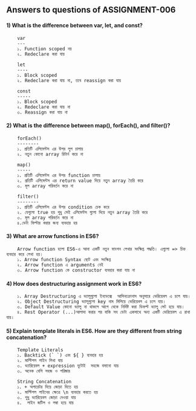 ## Answers to questions of ASSIGNMENT-006

#### 1) What is the difference between var, let, and const?
        var
        ---
        ১. Function scoped নয়
        ২. Redeclare করা যায়

        let
        ----
        ১. Block scoped
        ২. Redeclare করা যায় না, তবে reassign করা যায়

        const
        -----
        ১. Block scoped
        ২. Redeclare করা যায় না
        ৩. Reassign করা যায় না    

#### 2) What is the difference between map(), forEach(), and filter()? 
        forEach()
        --------
        ১. প্রতিটি এলিমেন্টস এর উপর লুপ চালায়
        ২. নতুন কোনো array রিটার্ন করে না

        map()
        -----
        ১. প্রতিটি এলিমেন্টস এর উপর function চালায়
        ২. প্রতিটি এলিমেন্টস এর return value দিয়ে নতুন array তৈরি করে
        ৩. মূল array পরিবর্তন করে না

        filter()
        --------
        ১. প্রতিটি এলিমেন্টস এর উপর condition চেক করে
        ২. যেগুলো true হয় শুধু সেই এলিমেন্টস গুলো দিয়ে নতুন array তৈরি করে
        ৩. মূল array পরিবর্তন করে না
        ৪.ডেটা ফিল্টার করার জন্য ব্যবহার হয়

#### 3) What are arrow functions in ES6?
        Arrow function হলো ES6-এ আনা একটি নতুন ফাংশন লেখার সংক্ষিপ্ত পদ্ধতি। এগুলো => চিহ্ন ব্যবহার করে লেখা হয়।
        ১. Arrow function Syntax ছোট এবং সংক্ষিপ্ত 
        ২. Arrow function এ arguments নেই
        ৩. Arrow function কে constructor ব্যবহার করা যায় না

#### 4) How does destructuring assignment work in ES6?
        ১. Array Destructuring এ ভ্যালুগুলো ইনডেক্সে  আসিনক্রোনাস অনুসারে ভেরিয়েবল এ চলে যায়।
        ২. Object Destructuring ভ্যালুগুলো key নাম মিলিয়ে ভেরিয়েবল এ চলে যায়।
        ৩. Default Value কোনো ভ্যালু না থাকলে আগে থেকে নির্দিষ্ট করা ডিফল্ট ভ্যালু সেট হয়ে যায়।
        ৪. Rest Operator (...)আলাদা করার পর বাকি সব ডেটা একসাথে অন্য একটি ভেরিয়েবল এ রাখা যায়।

#### 5) Explain template literals in ES6. How are they different from string concatenation?
        Template Literals
        ১. Backtick (` `) এবং ${ } ব্যবহার হয়
        ২. মাল্টিপল লাইন লিখা যায়
        ৩. ভ্যারিয়েবল + expression দুটোই  সহজে বসানো যায় 
        ৩. অনেক বেশি সহজ ও পরিষ্কার

        String Concatenation
        ১. + অপারেটর দিয়ে জোড়া দিতে হয়
        ২. মাল্টিপল লাইনের ক্ষেত্রে \n ব্যবহার করতে হয় 
        ৩. শুধু ভ্যারিয়েবল জোড়া দেওয়া যায়
        ৪.  লাইন জটিল ও লম্বা হয়ে যায়

